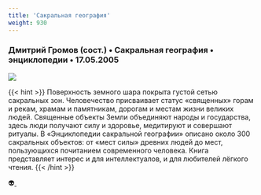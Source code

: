 ```yaml
---
title: 'Сакральная география'
weight: 930
---
```


### Дмитрий Громов (сост.) • **Сакральная география** • энциклопедии • 17.05.2005

![](/img/sacr.gif)

{{< hint >}}
Поверхность земного шара покрыта густой сетью сакральных зон. Человечество присваивает статус «священных» горам и рекам, храмам и памятникам, дорогам и местам жизни великих людей. Священные объекты Земли объединяют народы и государства, здесь люди получают силу и здоровье, медитируют и совершают ритуалы. В «Энциклопедии сакральной географии» описано около 300 сакральных объектов: от «мест силы» древних людей до мест, пользующихся почитанием современного человека. Книга представляет интерес и для интеллектуалов, и для любителей лёгкого чтения.
{{< /hint >}}


👽[ ](http://flibusta.is/b/202890)